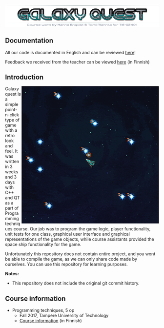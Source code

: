<p align="center">
  <img title="Project title" src="readme/galaxyq-TITLE.png">
</p>

## Documentation

All our code is documented in English and can be reviewed [here](https://people.uta.fi/~he96338/GalaxyQuestDocs/)!

Feedback we received from the teacher can be viewed [here](readme/feedback.md) (in Finnish)

## Introduction

 <img align="right" title="Ships and stars" src="readme/galaxyq-shipnames.gif">

Galaxy quest is a simple point-n-click type of game with a retro look and feel. It was written in 3 weeks and 3 days with C++ and QT as a part of Programming techniques course. Our job was to program the game logic, player functionality, unit tests for one class, graphical user interface and graphical representations of the game objects, while course assistants provided the space ship functionality for the game.

Unfortunately this repository does not contain entire project, and you wont be able to compile the game, as we can only share code made by ourselves. You can use this repository for learning purposes. 

**Notes:**
- This repository does not include the original git commit history.

## Course information

- Programming techniques, 5 op
  - Fall 2017, Tampere University of Technology
  - [Course information](http://www.tut.fi/opinto-opas/wwwoppaat/opas2017-2018/perus/aineryhmat/Ohjelmistotekniikka/TIE-02401.html) (in Finnish)

